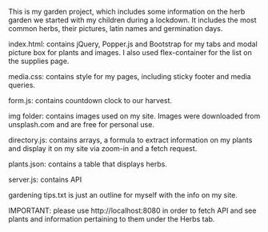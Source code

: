 This is my garden project, which includes some information on the herb garden we started with my children during a lockdown.
It includes the most common herbs, their pictures, latin names and germination days.

index.html: contains jQuery, Popper.js and Bootstrap for my tabs and modal picture box for plants and images. I also used flex-container for the list on the supplies page.

media.css: contains style for my pages, including sticky footer and media queries.

form.js: contains countdown clock to our harvest.

img folder: contains images used on my site. Images were downloaded from unsplash.com and are free for personal use.

directory.js: contains arrays, a formula to extract information on my plants and display it on my site via zoom-in and a fetch request. 

plants.json: contains a table that displays herbs.

server.js: contains API

gardening tips.txt is just an outline for myself with the info on my site.

IMPORTANT: please use http://localhost:8080 in order to fetch API and see plants and information pertaining to them under the Herbs tab.
